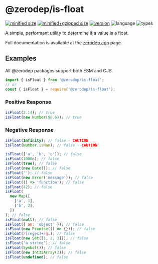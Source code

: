 # @zerodep/is-float

[![minified size](https://img.shields.io/bundlephobia/min/@zerodep/is-float?style=flat-square&color=blue)](https://bundlephobia.com/package/@zerodep/is-float)
[![minified+gzipped size](https://img.shields.io/bundlephobia/minzip/@zerodep/is-float?style=flat-square&color=blue)](https://bundlephobia.com/package/@zerodep/is-float)
[![version](https://img.shields.io/npm/v/@zerodep/is-float?style=flat-square&color=blue)](https://www.npmjs.com/package/@zerodep/is-float)
![language](https://img.shields.io/badge/typescript-100%25-blue?style=flat-square)
![types](https://img.shields.io/badge/types-included-blue?style=flat-square)

A simple, performant utility to determine if a value is a float.

Full documentation is available at the [zerodep.app](http://zerodep.app/is/float) page.

## Examples

All @zerodep packages support both ESM and CJS.

```javascript
import { isFloat } from '@zerodep/is-float';
// or
const { isFloat } = require('@zerodep/is-float');
```

### Positive Response

```javascript
isFloat(3.14); // true
isFloat(new Number(98.6)); // true
```

### Negative Response

```javascript
isFloat(Infinity); // false - CAUTION
isFloat(Number.isNan); // false - CAUTION

isFloat(['a', 'b', 'c']); // false
isFloat(1000n); // false
isFloat(true); // false
isFloat(new Date()); // false
isFloat(''); // false
isFloat(new Error('message')); // false
isFloat(() => 'function'); // false
isFloat(42); // false
isFloat(
  new Map([
    ['a', 1],
    ['b', 2],
  ])
); // false
isFloat(null); // false
isFloat({ an: 'object' }); // false
isFloat(new Promise(() => {})); // false
isFloat(/[regex]+/gi); // false
isFloat(new Set([1, 2, 3])); // false
isFloat('a string'); // false
isFloat(Symbol()); // false
isFloat(new Int32Array(2)); // false
isFloat(undefined); // false
```
